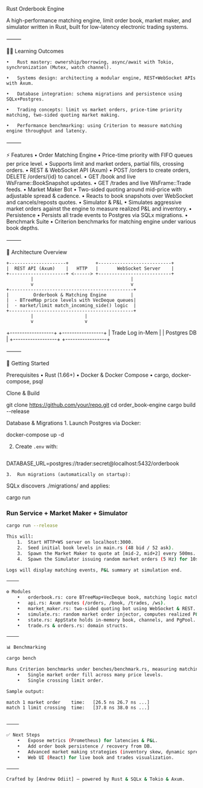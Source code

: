 Rust Orderbook Engine

A high-performance matching engine, limit order book, market maker, and simulator written in Rust, built for low-latency electronic trading systems.

⸻

🧑‍🎓 Learning Outcomes

	•	Rust mastery: ownership/borrowing, async/await with Tokio, synchronization (Mutex, watch channel).

	•	Systems design: architecting a modular engine, REST+WebSocket APIs with Axum.

	•	Database integration: schema migrations and persistence using SQLx+Postgres.

	•	Trading concepts: limit vs market orders, price-time priority matching, two-sided quoting market making.
      
	•	Performance benchmarking: using Criterion to measure matching engine throughput and latency.

⸻

⚡ Features
	•	Order Matching Engine
	•	Price-time priority with FIFO queues per price level.
	•	Supports limit and market orders, partial fills, crossing orders.
	•	REST & WebSocket API (Axum)
	•	POST /orders to create orders, DELETE /orders/{id} to cancel.
	•	GET /book and live WsFrame::BookSnapshot updates.
	•	GET /trades and live WsFrame::Trade feeds.
	•	Market Maker Bot
	•	Two-sided quoting around mid-price with adjustable spread & cadence.
	•	Reacts to book snapshots over WebSocket and cancels/reposts quotes.
	•	Simulator & P&L
	•	Simulates aggressive market orders against the engine to measure realized P&L and inventory.
	•	Persistence
	•	Persists all trade events to Postgres via SQLx migrations.
	•	Benchmark Suite
	•	Criterion benchmarks for matching engine under various book depths.

⸻

🧱 Architecture Overview

    +---------------------+          +---------------------------+
    |  REST API (Axum)    |   HTTP   |       WebSocket Server    |
    +---------------------+ <------> +---------------------------+
             |                                    |
             v                                    v
    +----------------------------------------------+
    |         Orderbook & Matching Engine         |
    |  - BTreeMap price levels with VecDeque queues|
    |  - market/limit match_incoming_side() logic  |
    +----------------------------------------------+
             |                   |
             v                   v
   +------------------+    +-----------------+
   | Trade Log in-Mem |    |  Postgres DB    |
   +------------------+    +-----------------+


⸻

🚀 Getting Started

Prerequisites
	•	Rust (1.66+)
	•	Docker & Docker Compose
	•	cargo, docker-compose, psql

Clone & Build

git clone https://github.com/your/repo.git
cd order_book-engine
cargo build --release

Database & Migrations
	1.	Launch Postgres via Docker:





docker-compose up -d

2. Create `.env` with:

   ```ini
DATABASE_URL=postgres://trader:secret@localhost:5432/orderbook

	3.	Run migrations (automatically on startup):
SQLx discovers ./migrations/ and applies:





cargo run

### Run Service + Market Maker + Simulator

```bash
cargo run --release

This will:
	1.	Start HTTP+WS server on localhost:3000.
	2.	Seed initial book levels in main.rs (48 bid / 52 ask).
	3.	Spawn the Market Maker to quote at [mid-2, mid+2] every 500ms.
	4.	Spawn the Simulator issuing random market orders (5 Hz) for 10s.

Logs will display matching events, P&L summary at simulation end.

⸻

⚙️ Modules
	•	orderbook.rs: core BTreeMap+VecDeque book, matching logic match_incoming_side().
	•	api.rs: Axum routes (/orders, /book, /trades, /ws).
	•	market_maker.rs: two-sided quoting bot using WebSocket & REST.
	•	simulate.rs: random market order injector, computes realized P&L.
	•	state.rs: AppState holds in-memory book, channels, and PgPool.
	•	trade.rs & orders.rs: domain structs.

⸻

📊 Benchmarking

cargo bench

Runs Criterion benchmarks under benches/benchmark.rs, measuring matching times for:
	•	Single market order fill across many price levels.
	•	Single crossing limit order.

Sample output:

match 1 market order    time:   [26.5 ns 26.7 ns ...]
match 1 limit crossing  time:   [37.8 ns 38.0 ns ...]


⸻

✅ Next Steps
	•	Expose metrics (Prometheus) for latencies & P&L.
	•	Add order book persistence / recovery from DB.
	•	Advanced market making strategies (inventory skew, dynamic spread).
	•	Web UI (React) for live book and trades visualization.

⸻

Crafted by [Andrew Odiit] — powered by Rust & SQLx & Tokio & Axum.